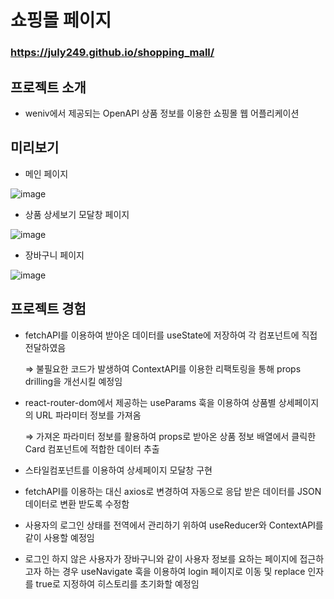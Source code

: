 # 쇼핑몰 페이지

### https://july249.github.io/shopping_mall/

## 프로젝트 소개

- weniv에서 제공되는 OpenAPI 상품 정보를 이용한 쇼핑몰 웹 어플리케이션

## 미리보기

- 메인 페이지

![image](https://user-images.githubusercontent.com/90930391/210039658-b9512dfa-c4e6-4982-8b12-4e3f7c3277c4.png)

- 상품 상세보기 모달창 페이지

![image](https://user-images.githubusercontent.com/90930391/210039687-a6331364-822e-4925-9fcd-364425c16ba7.png)

- 장바구니 페이지

![image](https://user-images.githubusercontent.com/90930391/210039710-e4ac2860-d84c-4808-a292-7f12cc33ff76.png)



## 프로젝트 경험

- fetchAPI를 이용하여 받아온 데이터를 useState에 저장하여 각 컴포넌트에 직접 전달하였음
    
    ⇒ 불필요한 코드가 발생하여 ContextAPI를 이용한 리팩토링을 통해 props drilling을 개선시킬 예정임
    
- react-router-dom에서 제공하는 useParams 훅을 이용하여 상품별 상세페이지의 URL 파라미터 정보를 가져옴
    
    ⇒ 가져온 파라미터 정보를 활용하여 props로 받아온 상품 정보 배열에서 클릭한 Card 컴포넌트에 적합한 데이터 추출
    
- 스타일컴포넌트를 이용하여 상세페이지 모달창 구현
- fetchAPI를 이용하는 대신 axios로 변경하여 자동으로 응답 받은 데이터를 JSON 데이터로 변환 받도록 수정함
- 사용자의 로그인 상태를 전역에서 관리하기 위하여 useReducer와 ContextAPI를 같이 사용할 예정임
- 로그인 하지 않은 사용자가 장바구니와 같이 사용자 정보를 요하는 페이지에 접근하고자 하는 경우 useNavigate 훅을 이용하여 login 페이지로 이동 및 replace 인자를 true로 지정하여 히스토리를 초기화할 예정임
